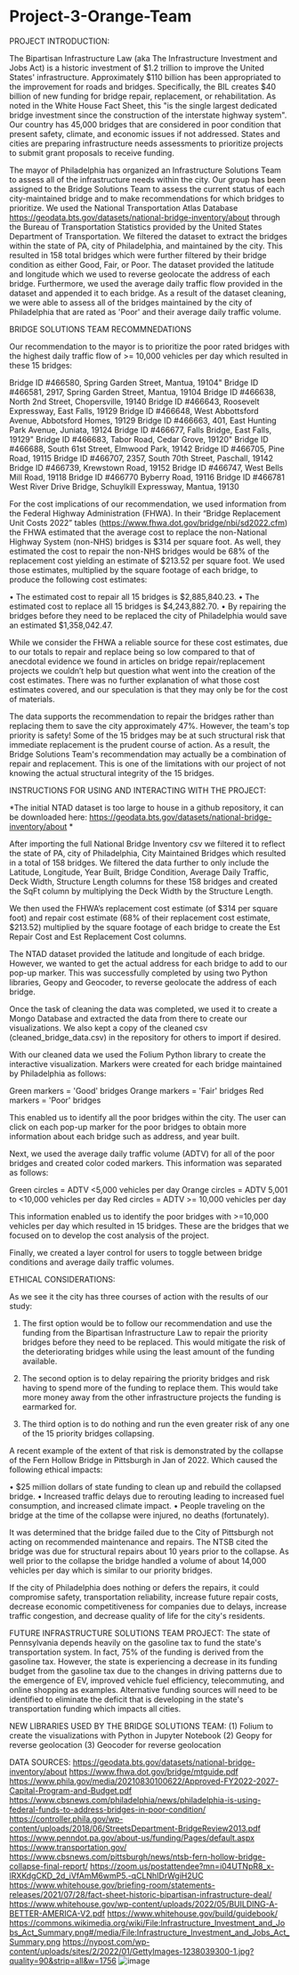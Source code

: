 # Project-3-Orange-Team
PROJECT INTRODUCTION:

The Bipartisan Infrastructure Law (aka The Infrastructure Investment and Jobs Act) is a historic investment of $1.2 trillion to improve the United States' infrastructure. Approximately $110 billion has been appropriated to the improvement for roads and bridges. Specifically, the BIL creates $40 billion of new funding for bridge repair, replacement, or rehabilitation.  As noted in the White House Fact Sheet, this "is the single largest dedicated bridge investment since the construction of the interstate highway system".   Our country has 45,000 bridges that are considered in poor condition that present safety, climate, and economic issues if not addressed.  States and cities are preparing infrastructure needs assessments to prioritize projects to submit grant proposals to receive funding.

The mayor of Philadelphia has organized an Infrastructure Solutions Team to assess all of the infrastructure needs within the city. Our group has been assigned to the Bridge Solutions Team to assess the current status of each city-maintained bridge and to make recommendations for which bridges to prioritize.  We used the National Transportation Atlas Database https://geodata.bts.gov/datasets/national-bridge-inventory/about through the Bureau of Transportation Statistics provided by the United States Department of Transportation.  We filtered the dataset to extract the bridges within the state of PA, city of Philadelphia, and maintained by the city.  This resulted in 158 total bridges which were further filtered by their bridge condition as either Good, Fair, or Poor.  The dataset provided the latitude and longitude which we used to reverse geolocate the address of each bridge.  Furthermore, we used the average daily traffic flow provided in the dataset and appended it to each bridge.  As a result of the dataset cleaning, we were able to assess all of the bridges maintained by the city of Philadelphia that are rated as 'Poor' and their average daily traffic volume.

BRIDGE SOLUTIONS TEAM RECOMMNEDATIONS

Our recommendation to the mayor is to prioritize the poor rated bridges with the highest daily traffic flow of  >= 10,000 vehicles per day which resulted in these 15 bridges:

Bridge ID #466580, Spring Garden Street, Mantua, 19104"
Bridge ID #466581, 2917, Spring Garden Street, Mantua, 19104
Bridge ID #466638, North 2nd Street, Chopersville, 19140
Bridge ID #466643, Roosevelt Expressway, East Falls, 19129
Bridge ID #466648, West Abbottsford Avenue, Abbotsford Homes, 19129
Bridge ID #466663, 401, East Hunting Park Avenue, Juniata, 19124
Bridge ID #466677, Falls Bridge, East Falls, 19129"
Bridge ID #466683, Tabor Road, Cedar Grove, 19120"
Bridge ID #466688, South 61st Street, Elmwood Park, 19142
Bridge ID #466705, Pine Road, 19115
Bridge ID #466707, 2357, South 70th Street, Paschall, 19142
Bridge ID #466739, Krewstown Road, 19152
Bridge ID #466747, West Bells Mill Road, 19118
Bridge ID #466770 Byberry Road, 19116
Bridge ID #466781 West River Drive Bridge, Schuylkill Expressway, Mantua, 19130

For the cost implications of our recommendation, we used information from the Federal Highway Administration (FHWA). In their “Bridge Replacement Unit Costs 2022” tables (https://www.fhwa.dot.gov/bridge/nbi/sd2022.cfm) the FHWA estimated that the average cost to replace the non-National Highway System (non-NHS) bridges is $314 per square foot. As well, they estimated the cost to repair the non-NHS bridges would be 68% of the replacement cost yielding an estimate of $213.52 per square foot. We used those estimates, multiplied by the square footage of each bridge, to produce the following cost estimates:

•	The estimated cost to repair all 15 bridges is $2,885,840.23.
•	The estimated cost to replace all 15 bridges is $4,243,882.70.
•	By repairing the bridges before they need to be replaced the city of Philadelphia would save an estimated $1,358,042.47.

While we consider the FHWA a reliable source for these cost estimates, due to our totals to repair and replace being so low compared to that of anecdotal evidence we found in articles on bridge repair/replacement projects we couldn’t help but question what went into the creation of the cost estimates. There was no further explanation of what those cost estimates covered, and our speculation is that they may only be for the cost of materials.

The data supports the recommendation to repair the bridges rather than replacing them to save the city approximately 47%. However, the team's top priority is safety!  Some of the 15 bridges may be at such structural risk that immediate replacement is the prudent course of action. As a result, the Bridge Solutions Team's recommendation may actually be a combination of repair and replacement. This is one of the limitations with our project of not knowing the actual structural integrity of the 15 bridges.

INSTRUCTIONS FOR USING AND INTERACTING WITH THE PROJECT:

*The initial NTAD dataset is too large to house in a github repository, it can be downloaded here: https://geodata.bts.gov/datasets/national-bridge-inventory/about *

After importing the full National Bridge Inventory csv we filtered it to reflect the state of PA, city of Philadelphia, City Maintained Bridges which resulted in a total of 158 bridges. We filtered the data further to only include the Latitude, Longitude, Year Built, Bridge Condition, Average Daily Traffic, Deck Width, Structure Length columns for these 158 bridges and created the SqFt column by multiplying the Deck Width by the Structure Length.

We then used the FHWA’s replacement cost estimate (of $314 per square foot) and repair cost estimate (68% of their replacement cost estimate, $213.52) multiplied by the square footage of each bridge to create the Est Repair Cost and Est Replacement Cost columns.

The NTAD dataset provided the latitude and longitude of each bridge. However, we wanted to get the actual address for each bridge to add to our pop-up marker.  This was successfully completed by using two Python libraries, Geopy and Geocoder, to reverse geolocate the address of each bridge.

Once the task of cleaning the data was completed, we used it to create a  Mongo Database and extracted the data from there to create our visualizations. We also kept a copy of the cleaned csv (cleaned_bridge_data.csv) in the repository for others to import if desired.

With our cleaned data we used the Folium Python library to create the interactive visualization.  Markers were created for each bridge maintained by Philadelphia as follows:

Green markers = 'Good' bridges
Orange markers = 'Fair' bridges
Red markers = 'Poor' bridges

This enabled us to identify all the poor bridges within the city.  The user can click on each pop-up marker for the poor bridges to obtain more information about each bridge such as address, and year built.

Next, we used the average daily traffic volume (ADTV) for all of the poor bridges and created color coded markers.  This information was separated as follows:

Green circles = ADTV <5,000 vehicles per day
Orange circles = ADTV 5,001 to <10,000 vehicles per day
Red circles = ADTV >= 10,000 vehicles per day

This information enabled us to identify the poor bridges with >=10,000 vehicles per day which resulted in 15 bridges.  These are the bridges that we focused on to develop the cost analysis of the project.

Finally, we created a layer control for users to toggle between bridge conditions and average daily traffic volumes.

ETHICAL CONSIDERATIONS:

As we see it the city has three courses of action with the results of our study:

1.	The first option would be to follow our recommendation and use the funding from the Bipartisan Infrastructure Law to repair the priority bridges before they need to be replaced. This would mitigate the risk of the deteriorating bridges while using the least amount of the funding available.

2.	The second option is to delay repairing the priority bridges and risk having to spend more of the funding to replace them. This would take more money away from the other infrastructure projects the funding is earmarked for.

3.	The third option is to do nothing and run the even greater risk of any one of the 15 priority bridges collapsing. 

A recent example of the extent of that risk is demonstrated by the collapse of the Fern Hollow Bridge in Pittsburgh in Jan of 2022. Which caused the following ethical impacts: 

•	$25 million dollars of state funding to clean up and rebuild the collapsed bridge. 
•	Increased traffic delays due to rerouting leading to increased fuel consumption, and increased climate impact. 
•	People traveling on the bridge at the time of the collapse were injured, no deaths (fortunately).

It was determined that the bridge failed due to the City of Pittsburgh not acting on recommended maintenance and repairs.  The NTSB cited the bridge was due for structural repairs about 10 years prior to the collapse. As well prior to the collapse the bridge handled a volume of about 14,000 vehicles per day which is similar to our priority bridges.

If the city of Philadelphia does nothing or defers the repairs, it could compromise safety, transportation reliability, increase future repair costs, decrease economic competitiveness for companies due to delays, increase traffic congestion, and decrease quality of life for the city's residents.

FUTURE INFRASTRUCTURE SOLUTIONS TEAM PROJECT:
The state of Pennsylvania depends heavily on the gasoline tax to fund the state's transportation system. In fact, 75% of the funding is derived from the gasoline tax.  However, the state is experiencing a decrease in its funding budget from the gasoline tax due to the changes in driving patterns due to the emergence of EV, improved vehicle fuel efficiency, telecommuting, and online shopping as examples.  Alternative funding sources will need to be identified to eliminate the deficit that is developing in the state's transportation funding which impacts all cities.

NEW LIBRARIES USED BY THE BRIDGE SOLUTIONS TEAM:
(1) Folium to create the visualizations with Python in Jupyter Notebook
(2) Geopy for reverse geolocation
(3) Geocoder for reverse geolocation

DATA SOURCES:
https://geodata.bts.gov/datasets/national-bridge-inventory/about
https://www.fhwa.dot.gov/bridge/mtguide.pdf
https://www.phila.gov/media/20210830100622/Approved-FY2022-2027-Capital-Program-and-Budget.pdf
https://www.cbsnews.com/philadelphia/news/philadelphia-is-using-federal-funds-to-address-bridges-in-poor-condition/
https://controller.phila.gov/wp-content/uploads/2018/06/StreetsDepartment-BridgeReview2013.pdf
https://www.penndot.pa.gov/about-us/funding/Pages/default.aspx
https://www.transportation.gov/
https://www.cbsnews.com/pittsburgh/news/ntsb-fern-hollow-bridge-collapse-final-report/
https://zoom.us/postattendee?mn=i04UTNpR8_x-lRXKdgCKD_2d_iVfAmM6wmP5.-qCLNhIDrWgiH2UC
https://www.whitehouse.gov/briefing-room/statements-releases/2021/07/28/fact-sheet-historic-bipartisan-infrastructure-deal/
https://www.whitehouse.gov/wp-content/uploads/2022/05/BUILDING-A-BETTER-AMERICA-V2.pdf
https://www.whitehouse.gov/build/guidebook/
https://commons.wikimedia.org/wiki/File:Infrastructure_Investment_and_Jobs_Act_Summary.png#/media/File:Infrastructure_Investment_and_Jobs_Act_Summary.png
https://nypost.com/wp-content/uploads/sites/2/2022/01/GettyImages-1238039300-1.jpg?quality=90&strip=all&w=1756
![image](https://github.com/PatrickJohnDean/Project-3-Orange-Team/assets/154106237/e9e82796-1635-45e1-bbca-47c735f037b8)
